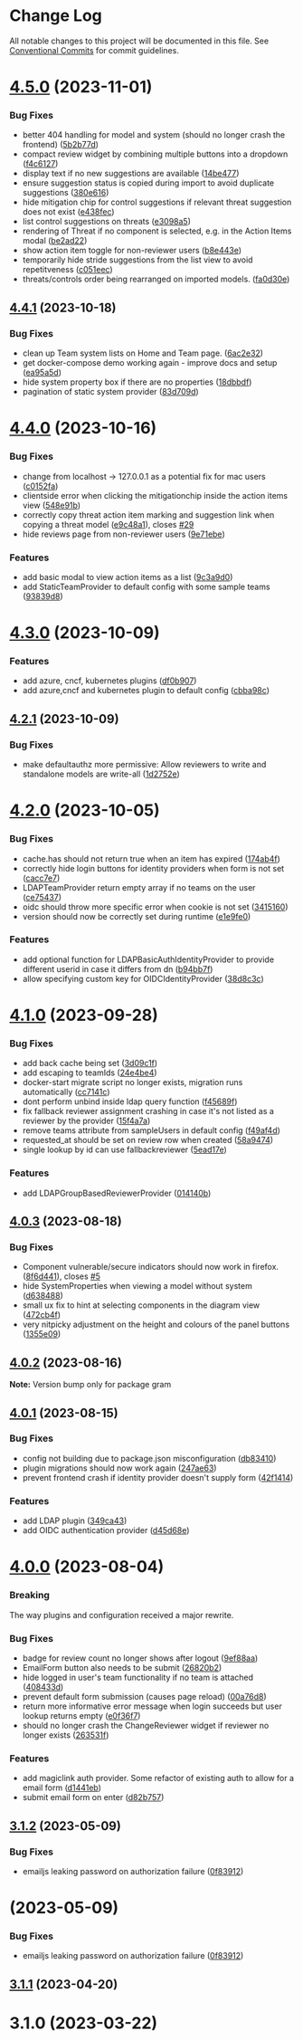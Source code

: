 # Change Log

All notable changes to this project will be documented in this file.
See [Conventional Commits](https://conventionalcommits.org) for commit guidelines.

# [4.5.0](https://github.com/klarna-incubator/gram/compare/v4.4.1...v4.5.0) (2023-11-01)

### Bug Fixes

- better 404 handling for model and system (should no longer crash the frontend) ([5b2b77d](https://github.com/klarna-incubator/gram/commit/5b2b77d8067a1a1b97ea216d8f6a0d92ff99e740))
- compact review widget by combining multiple buttons into a dropdown ([f4c6127](https://github.com/klarna-incubator/gram/commit/f4c612798e277ea8c3f477d5dadfa074bffbc917))
- display text if no new suggestions are available ([14be477](https://github.com/klarna-incubator/gram/commit/14be477d5e2d20928e3c62deb4e17aec0da7ed9f))
- ensure suggestion status is copied during import to avoid duplicate suggestions ([380e616](https://github.com/klarna-incubator/gram/commit/380e6160f67ab38ec78bd55f94efd569504ee1a3))
- hide mitigation chip for control suggestions if relevant threat suggestion does not exist ([e438fec](https://github.com/klarna-incubator/gram/commit/e438fec162bfc5ae35fdc7e84335ae5671d88697))
- list control suggestions on threats ([e3098a5](https://github.com/klarna-incubator/gram/commit/e3098a5f2b4dc30d820db2445da4ed9f6f6fb969))
- rendering of Threat if no component is selected, e.g. in the Action Items modal ([be2ad22](https://github.com/klarna-incubator/gram/commit/be2ad223e8e92eb6a772261414710d0d2b5de1d6))
- show action item toggle for non-reviewer users ([b8e443e](https://github.com/klarna-incubator/gram/commit/b8e443e98a905663bdec1dc43dd93c7dba7174a6))
- temporarily hide stride suggestions from the list view to avoid repetitveness ([c051eec](https://github.com/klarna-incubator/gram/commit/c051eececa8461748fc0a302af02d14f0ae07eec))
- threats/controls order being rearranged on imported models. ([fa0d30e](https://github.com/klarna-incubator/gram/commit/fa0d30e1f6aacdd7da218f36cf0af6971aa9e19a))

## [4.4.1](https://github.com/klarna-incubator/gram/compare/v4.4.0...v4.4.1) (2023-10-18)

### Bug Fixes

- clean up Team system lists on Home and Team page. ([6ac2e32](https://github.com/klarna-incubator/gram/commit/6ac2e32ee13a97fc71d2abac45f508f6486305f5))
- get docker-compose demo working again - improve docs and setup ([ea95a5d](https://github.com/klarna-incubator/gram/commit/ea95a5d050e1ffa0194b441d6d6712a8d5688695))
- hide system property box if there are no properties ([18dbbdf](https://github.com/klarna-incubator/gram/commit/18dbbdf0f89e093c9c81fa6882a156cea501a831))
- pagination of static system provider ([83d709d](https://github.com/klarna-incubator/gram/commit/83d709dfca1fb9e6cd9d4f24fd0b6befbc697949))

# [4.4.0](https://github.com/klarna-incubator/gram/compare/v4.3.0...v4.4.0) (2023-10-16)

### Bug Fixes

- change from localhost -> 127.0.0.1 as a potential fix for mac users ([c0152fa](https://github.com/klarna-incubator/gram/commit/c0152fa9e21c83420110ed180c02950c59d8b084))
- clientside error when clicking the mitigationchip inside the action items view ([548e91b](https://github.com/klarna-incubator/gram/commit/548e91b10f6183422fdae8193c76e6dc9adf50e3))
- correctly copy threat action item marking and suggestion link when copying a threat model ([e9c48a1](https://github.com/klarna-incubator/gram/commit/e9c48a1d9124a30dd3ad2551e867a5040c852fb3)), closes [#29](https://github.com/klarna-incubator/gram/issues/29)
- hide reviews page from non-reviewer users ([9e71ebe](https://github.com/klarna-incubator/gram/commit/9e71ebe5734aeef79d7416afaef2371629f57e5d))

### Features

- add basic modal to view action items as a list ([9c3a9d0](https://github.com/klarna-incubator/gram/commit/9c3a9d021ced565a7faaf99910b9a4409ed086a9))
- add StaticTeamProvider to default config with some sample teams ([93839d8](https://github.com/klarna-incubator/gram/commit/93839d82c43857ae0b19186b2baa353a97c70714))

# [4.3.0](https://github.com/klarna-incubator/gram/compare/v4.2.1...v4.3.0) (2023-10-09)

### Features

- add azure, cncf, kubernetes plugins ([df0b907](https://github.com/klarna-incubator/gram/commit/df0b907a4782fdfcd833c00a4ea82504ee446626))
- add azure,cncf and kubernetes plugin to default config ([cbba98c](https://github.com/klarna-incubator/gram/commit/cbba98caad336d6ac7845789eaabf74980af837b))

## [4.2.1](https://github.com/klarna-incubator/gram/compare/v4.2.0...v4.2.1) (2023-10-09)

### Bug Fixes

- make defaultauthz more permissive: Allow reviewers to write and standalone models are write-all ([1d2752e](https://github.com/klarna-incubator/gram/commit/1d2752ec08335f778a67d100b6b034e1dbf0f02a))

# [4.2.0](https://github.com/klarna-incubator/gram/compare/v4.1.0...v4.2.0) (2023-10-05)

### Bug Fixes

- cache.has should not return true when an item has expired ([174ab4f](https://github.com/klarna-incubator/gram/commit/174ab4f5d39007bdffdd144babfab86c6b86b42c))
- correctly hide login buttons for identity providers when form is not set ([cacc7e7](https://github.com/klarna-incubator/gram/commit/cacc7e7f2167e195d306ade0d72a57f741445119))
- LDAPTeamProvider return empty array if no teams on the user ([ce75437](https://github.com/klarna-incubator/gram/commit/ce75437dac1ef382c6ec1805d18328ad07d54b23))
- oidc should throw more specific error when cookie is not set ([3415160](https://github.com/klarna-incubator/gram/commit/3415160959ce5186697d7b9e4ea63d677178d19b))
- version should now be correctly set during runtime ([e1e9fe0](https://github.com/klarna-incubator/gram/commit/e1e9fe01a6350ac7aa4e16c098540005f6c56ef9))

### Features

- add optional function for LDAPBasicAuthIdentityProvider to provide different userid in case it differs from dn ([b94bb7f](https://github.com/klarna-incubator/gram/commit/b94bb7f7abf73b57372625516e3c08cd49b4ea2a))
- allow specifying custom key for OIDCIdentityProvider ([38d8c3c](https://github.com/klarna-incubator/gram/commit/38d8c3ca5da8bc9cb3e40ab6658243fff34df1b4))

# [4.1.0](https://github.com/klarna-incubator/gram/compare/v4.0.3...v4.1.0) (2023-09-28)

### Bug Fixes

- add back cache being set ([3d09c1f](https://github.com/klarna-incubator/gram/commit/3d09c1ff21155a2d843872d29b3bd97d654d3d2e))
- add escaping to teamIds ([24e4be4](https://github.com/klarna-incubator/gram/commit/24e4be400a6728123ba1ba796aefb2c2fe3ac7ff))
- docker-start migrate script no longer exists, migration runs automatically ([cc7141c](https://github.com/klarna-incubator/gram/commit/cc7141c24527f10fb4d8fc45a3701abec820a93e))
- dont perform unbind inside ldap query function ([f45689f](https://github.com/klarna-incubator/gram/commit/f45689f2bace6f9ce2e8b264c6462d154fd386a6))
- fix fallback reviewer assignment crashing in case it's not listed as a reviewer by the provider ([15f4a7a](https://github.com/klarna-incubator/gram/commit/15f4a7addf593e688382914bc18691f0ca4df1c9))
- remove teams attribute from sampleUsers in default config ([f49af4d](https://github.com/klarna-incubator/gram/commit/f49af4dcbac75a71af4b933f93e1d15fb4ee0035))
- requested_at should be set on review row when created ([58a9474](https://github.com/klarna-incubator/gram/commit/58a9474216b88db3a30bb6575c9c848f8b14e486))
- single lookup by id can use fallbackreviewer ([5ead17e](https://github.com/klarna-incubator/gram/commit/5ead17e87c1d70b84a46c27ce5477c206de7d956))

### Features

- add LDAPGroupBasedReviewerProvider ([014140b](https://github.com/klarna-incubator/gram/commit/014140b5b3dd78dce207801d47bf318654e82949))

## [4.0.3](https://github.com/klarna-incubator/gram/compare/v4.0.2...v4.0.3) (2023-08-18)

### Bug Fixes

- Component vulnerable/secure indicators should now work in firefox. ([8f6d441](https://github.com/klarna-incubator/gram/commit/8f6d441bfdc85fa78ca11815805f3da65f88ad03)), closes [#5](https://github.com/klarna-incubator/gram/issues/5)
- hide SystemProperties when viewing a model without system ([d638488](https://github.com/klarna-incubator/gram/commit/d63848810d8ed4e46b9646e95c2004bbd1614dcf))
- small ux fix to hint at selecting components in the diagram view ([472cb4f](https://github.com/klarna-incubator/gram/commit/472cb4f0e5354b07584ca5100aee0c859b708d88))
- very nitpicky adjustment on the height and colours of the panel buttons ([1355e09](https://github.com/klarna-incubator/gram/commit/1355e09ebcadaff6c3bb0d0d6d9d456550d7d54b))

## [4.0.2](https://github.com/klarna-incubator/gram/compare/v4.0.1...v4.0.2) (2023-08-16)

**Note:** Version bump only for package gram

## [4.0.1](https://github.com/klarna-incubator/gram/compare/v4.0.0...v4.0.1) (2023-08-15)

### Bug Fixes

- config not building due to package.json misconfiguration ([db83410](https://github.com/klarna-incubator/gram/commit/db83410ecfc2b7290a942edb532483082295de5d))
- plugin migrations should now work again ([247ae63](https://github.com/klarna-incubator/gram/commit/247ae6304bdf997cc6f79ee4621934804679e987))
- prevent frontend crash if identity provider doesn't supply form ([42f1414](https://github.com/klarna-incubator/gram/commit/42f1414bc8a0a2cf2f0aa0e599377c761e0d13ba))

### Features

- add LDAP plugin ([349ca43](https://github.com/klarna-incubator/gram/commit/349ca4322b1009588c8584ee96951b32884d936e))
- add OIDC authentication provider ([d45d68e](https://github.com/klarna-incubator/gram/commit/d45d68e42210cd81ed4c9622d74b002fae0c096e))

# [4.0.0](https://github.com/klarna-incubator/gram/compare/v3.1.2...v4.0.0) (2023-08-04)

### Breaking

The way plugins and configuration received a major rewrite.

### Bug Fixes

- badge for review count no longer shows after logout ([9ef88aa](https://github.com/klarna-incubator/gram/commit/9ef88aa2c46ecd622ec9f64eb994339935e50a09))
- EmailForm button also needs to be submit ([26820b2](https://github.com/klarna-incubator/gram/commit/26820b229185650358014f52fd8d2630951ff408))
- hide logged in user's team functionality if no team is attached ([408433d](https://github.com/klarna-incubator/gram/commit/408433d8ec8f7c22324ad29ca7721e1ed3d56995))
- prevent default form submission (causes page reload) ([00a76d8](https://github.com/klarna-incubator/gram/commit/00a76d808ea948382b389fb091c83cd1e437680f))
- return more informative error message when login succeeds but user lookup returns empty ([e0f36f7](https://github.com/klarna-incubator/gram/commit/e0f36f7a1ba7bd0e0e0d51f44ccfe703bb139d2c))
- should no longer crash the ChangeReviewer widget if reviewer no longer exists ([263531f](https://github.com/klarna-incubator/gram/commit/263531f1082b251f7fce0b2cab94082d51505bf8))

### Features

- add magiclink auth provider. Some refactor of existing auth to allow for a email form ([d1441eb](https://github.com/klarna-incubator/gram/commit/d1441ebccb664eb54e08a44c25fec68e20da1738))
- submit email form on enter ([d82b757](https://github.com/klarna-incubator/gram/commit/d82b757642b7d7f75afc393c0c1126b00846b5ca))

## [3.1.2](https://github.com/klarna-incubator/gram/compare/v3.1.1...v3.1.2) (2023-05-09)

### Bug Fixes

- emailjs leaking password on authorization failure ([0f83912](https://github.com/klarna-incubator/gram/commit/0f83912ab9d76a8930b5318d3c4778bbf989676a))

# [](https://github.com/klarna-incubator/gram/compare/v3.1.1...v) (2023-05-09)

### Bug Fixes

- emailjs leaking password on authorization failure ([0f83912](https://github.com/klarna-incubator/gram/commit/0f83912ab9d76a8930b5318d3c4778bbf989676a))

## [3.1.1](https://github.com/klarna-incubator/gram/compare/v3.1.0...v3.1.1) (2023-04-20)

# 3.1.0 (2023-03-22)
